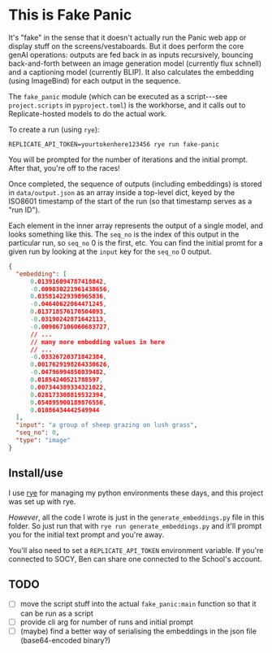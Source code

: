 # This is Fake Panic

It's "fake" in the sense that it doesn't actually run the Panic web app or
display stuff on the screens/vestaboards. But it does perform the core genAI
operations: outputs are fed back in as inputs recursively, bouncing
back-and-forth between an image generation model (currently flux schnell) and a
captioning model (currently BLIP). It also calculates the embedding (using
ImageBind) for each output in the sequence.

The `fake_panic` module (which can be executed as a script---see
`project.scripts` in `pyproject.toml`) is the workhorse, and it calls out to
Replicate-hosted models to do the actual work.

To create a run (using `rye`):

    REPLICATE_API_TOKEN=yourtokenhere123456 rye run fake-panic

You will be prompted for the number of iterations and the initial prompt. After
that, you're off to the races!

Once completed, the sequence of outputs (including embeddings) is stored in
`data/output.json` as an array inside a top-level dict, keyed by the ISO8601
timestamp of the start of the run (so that timestamp serves as a "run ID").

Each element in the inner array represents the output of a single model, and
looks something like this. The `seq_no` is the index of this output in the
particular run, so `seq_no` 0 is the first, etc. You can find the initial promt
for a given run by looking at the `input` key for the `seq_no` 0 output.

```json
{
  "embedding": [
      0.013916094787418842,
      -0.009030221961438656,
      0.035814229398965836,
      -0.04640622064471245,
      0.013718576170504093,
      -0.03190242871642113,
      -0.009067106060683727,
      // ...
      // many more embedding values in here
      // ...
      -0.03326720371842384,
      0.0017629198264330626,
      -0.04796994850039482,
      0.01854240521788597,
      0.007344389334321022,
      0.028173308819532394,
      0.054895900189876556,
      0.01086434442549944
  ],
  "input": "a group of sheep grazing on lush grass",
  "seq_no": 0,
  "type": "image"
}
```

## Install/use

I use [rye](https://rye.astral.sh) for managing my python environments these
days, and this project was set up with rye.

_However_, all the code I wrote is just in the `generate_embeddings.py` file in
this folder. So just run that with `rye run generate_embeddings.py` and it'll
prompt you for the initial text prompt and you're away.

You'll also need to set a `REPLICATE_API_TOKEN` environment variable. If you're
connected to SOCY, Ben can share one connected to the School's account.

## TODO

- [ ] move the script stuff into the actual `fake_panic:main` function so that
      it can be run as a script
- [ ] provide cli arg for number of runs and initial prompt
- [ ] (maybe) find a better way of serialising the embeddings in the json file
      (base64-encoded binary?)
